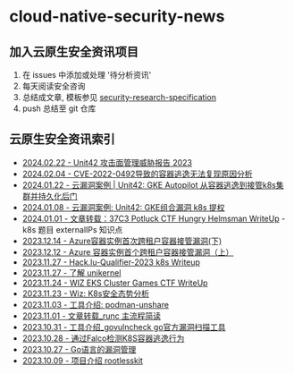 # cloud-native-security-news

## 加入云原生安全资讯项目

1. 在 issues 中添加或处理 '待分析资讯'
2. 每天阅读安全咨询
3. 总结成文章, 模板参见 [security-research-specification](https://github.com/cloud-native-security-news/spec)
4. push 总结至 git 仓库

## 云原生安全资讯索引

+ [2024.02.22 - Unit42 攻击面管理威胁报告 2023](./2024-02-22_Unit42_ASM_Threat_Report_2023.md)
+ [2024.02.04 - CVE-2022-0492导致的容器逃逸无法复现原因分析](./2024-02-04_CVE-2022-0492导致的容器逃逸无法复现原因分析.md)
+ [2024.01.22 - 云漏洞案例 | Unit42: GKE Autopilot 从容器逃逸到接管k8s集群并持久化后门](./2024-01-22_云漏洞案例_Unit42_GKE%20Autopilot%20从容器逃逸到接管k8s集群并持久化后门.md)
+ [2024.01.08 - 云漏洞案例: Unit42: GKE组合漏洞 k8s 提权](./2024-01-08_%E4%BA%91%E6%BC%8F%E6%B4%9E%E6%A1%88%E4%BE%8B_Unit42_GKE%E7%BB%84%E5%90%88%E6%BC%8F%E6%B4%9E_k8s%E6%8F%90%E6%9D%83.md)
+ [2024.01.01 - 文章转载：37C3 Potluck CTF Hungry Helmsman WriteUp](./2024-01-02_37C3%20Potluck%20CTF%20-%20Hungry%20Helmsman%20WriteUp.md) - k8s 题目 externalIPs 知识点
+ [2023.12.14 - Azure容器实例首次跨租户容器接管漏洞(下)](./2023-12-14_Azure容器实例首次跨租户容器接管漏洞(下).md)
+ [2023.12.12 - Azure 容器实例首个跨租户容器接管漏洞（上）](./2023-12-12_Azure容器实例首次跨租户容器接管漏洞(上).md)
+ [2023.11.27 - Hack.lu-Qualifier-2023 k8s Writeup](./2023-11-27_Hack.lu-Qualifier-2023_k8s_Writeup.md)
+ [2023.11.27 - 了解 unikernel](./2023-11-27_了解unikernel.md)
+ [2023.11.24 - WIZ EKS Cluster Games CTF WriteUp](./2023-11-24_WIZ%20EKS%20Cluster%20Games%20CTF%20WriteUp.md)
+ [2023.11.23 - Wiz: K8s安全态势分析](./2023-11-23_Wiz_K8s安全态势分析.md)
+ [2023.11.03 - 工具介绍: podman-unshare](./2023-11-02_工具介绍_podman-unshare.md)
+ [2023.11.01 - 文章转载_runc 主流程简读](./2023-11-01_文章转载_runc主流程简读.md)
+ [2023.10.31 - 工具介绍_govulncheck go官方漏洞扫描工具](./2023-10-31_%E5%B7%A5%E5%85%B7%E4%BB%8B%E7%BB%8D%3A%20govulncheck.md)
+ [2023.10.28 - 通过Falco检测K8S容器逃逸行为](./2023-10-28_通过Falco检测K8S容器逃逸行为.md)
+ [2023.10.27 - Go语言的漏洞管理](./2023-10-27_Go语言的漏洞管理.md)
+ [2023.10.09 - 项目介绍 rootlesskit](./2023-10-09_项目介绍_rootlesskit.md)
